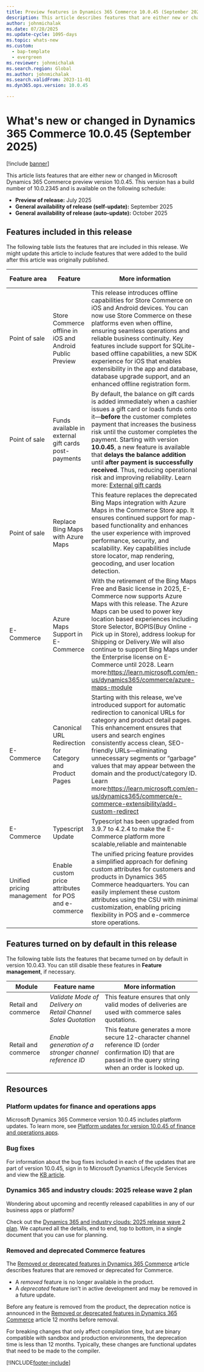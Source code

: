 ```yaml
---
title: Preview features in Dynamics 365 Commerce 10.0.45 (September 2025)
description: This article describes features that are either new or changed in Microsoft Dynamics 365 Commerce 10.0.45. 
author: johnmichalak
ms.date: 07/28/2025
ms.update-cycle: 1095-days
ms.topic: whats-new
ms.custom: 
  - bap-template
  - evergreen
ms.reviewer: johnmichalak
ms.search.region: Global
ms.author: johnmichalak
ms.search.validFrom: 2023-11-01
ms.dyn365.ops.version: 10.0.45

---
```


# What's new or changed in Dynamics 365 Commerce 10.0.45 (September 2025)

[!include [banner](../includes/banner.md)]

This article lists features that are either new or changed in Microsoft Dynamics 365 Commerce preview version 10.0.45. This version has a build number of 10.0.2345 and is available on the following schedule:

- **Preview of release:** July 2025
- **General availability of release (self-update):** September 2025
- **General availability of release (auto-update):** October 2025

## Features included in this release

The following table lists the features that are included in this release. We might update this article to include features that were added to the build after this article was originally published.

| Feature area | Feature | More information | Enabled by |
|---|---|---|---|
| Point of sale  | Store Commerce offline in iOS and Android Public Preview  | This release introduces offline capabilities for Store Commerce on iOS and Android devices. You can now use Store Commerce on these platforms even when offline, ensuring seamless operations and reliable business continuity. Key features include support for SQLite-based offline capabilities, a new SDK experience for iOS that enables extensibility in the app and database, database upgrade support, and an enhanced offline registration form. |  admins |
| Point of sale  | Funds available in external gift cards post-payments  | By default, the balance on gift cards is added immediately when a cashier issues a gift card or loads funds onto it—**before** the customer completes payment that increases the business risk until the customer completes the payment. Starting with version **10.0.45**, a new feature is available that **delays the balance addition** until **after payment is successfully received**. Thus, reducing operational risk and improving reliability. Learn more: [External gift cards](../dev-itpro/gift-card.md)  |  admins |
| Point of sale  | Replace Bing Maps with Azure Maps            | This feature replaces the deprecated Bing Maps integration with Azure Maps in the Commerce Store app. It ensures continued support for map-based functionality and enhances the user experience with improved performance, security, and scalability. Key capabilities include store locator, map rendering, geocoding, and user location detection. | admins     |
| E-Commerce | Azure Maps Support in E-Commerce | With the retirement of the Bing Maps Free and Basic license in 2025, E-Commerce now supports Azure Maps with this release. The Azure Maps can be used to power key location based experiences including Store Selector, BOPIS(Buy Online -Pick up in Store), address lookup for Shipping or Delivery.We will also continue to support  Bing Maps under the Enterprise license on E-Commerce until 2028. Learn more:https://learn.microsoft.com/en-us/dynamics365/commerce/azure-maps-module | admins |
| E-Commerce  | Canonical URL Redirection for Category and Product Pages | Starting with this release, we’ve introduced support for automatic redirection to canonical URLs for category and product detail pages. This enhancement ensures that users and search engines consistently access clean, SEO-friendly URLs—eliminating unnecessary segments or “garbage” values that may appear between the domain and the product/category ID. Learn more:https://learn.microsoft.com/en-us/dynamics365/commerce/e-commerce-extensibility/add-custom-redirect | admins     |
| E-Commerce  | Typescript Update  | Typescript has been upgraded from 3.9.7 to 4.2.4 to make the E-Commerce platform more scalable,reliable and maintenable|  |
| Unified pricing management | Enable custom price attributes for POS and e-commerce | The unified pricing feature provides a simplified approach for defining custom attributes for customers and products in Dynamics 365 Commerce headquarters. You can easily implement these custom attributes using the CSU with minimal customization, enabling pricing flexibility in POS and e-commerce store operations. | admins     |

## Features turned on by default in this release

The following table lists the features that became turned on by default in version 10.0.43. You can still disable these features in **Feature management**, if necessary.

| Module | Feature name | More information |
|--|--|--|
| Retail and commerce | *Validate Mode of Delivery on Retail Channel Sales Quotation* | This feature ensures that only valid modes of deliveries are used with commerce sales quotations. |
| Retail and commerce | *Enable generation of a stronger channel reference ID* | This feature generates a more secure 12-character channel reference ID (order confirmation ID) that are passed in the query string when an order is looked up. |

## Resources

### Platform updates for finance and operations apps

Microsoft Dynamics 365 Commerce version 10.0.45 includes platform updates. To learn more, see [Platform updates for version 10.0.45 of finance and operations apps](../../fin-ops-core/fin-ops/get-started/whats-new-platform-updates-10-0-45.md). 
  
### Bug fixes

For information about the bug fixes included in each of the updates that are part of version 10.0.45, sign in to Microsoft Dynamics Lifecycle Services and view the [KB article](https://fix.lcs.dynamics.com/Issue/Details?bugId=1043223).

### Dynamics 365 and industry clouds: 2025 release wave 2 plan

Wondering about upcoming and recently released capabilities in any of our business apps or platform?

Check out the [Dynamics 365 and industry clouds: 2025 release wave 2 plan](/dynamics365/release-plan/2025wave2/). We captured all the details, end to end, top to bottom, in a single document that you can use for planning.

### Removed and deprecated Commerce features

The [Removed or deprecated features in Dynamics 365 Commerce](removed-deprecated-features-commerce.md) article describes features that are removed or deprecated for Commerce.

- A *removed* feature is no longer available in the product.
- A *deprecated* feature isn't in active development and may be removed in a future update.

Before any feature is removed from the product, the deprecation notice is announced in the [Removed or deprecated features in Dynamics 365 Commerce](removed-deprecated-features-commerce.md) article 12 months before removal.

For breaking changes that only affect compilation time, but are binary compatible with sandbox and production environments, the deprecation time is less than 12 months. Typically, these changes are functional updates that need to be made to the compiler.

[!INCLUDE[footer-include](../../includes/footer-banner.md)]

